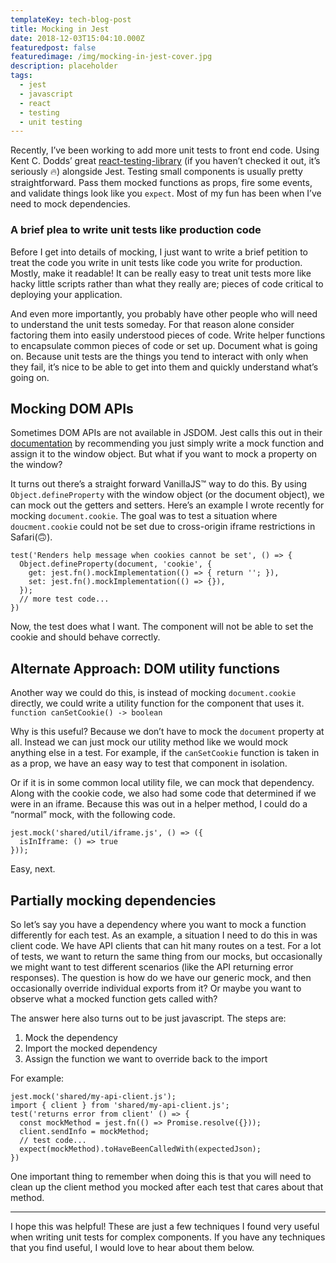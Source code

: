 ```yaml
---
templateKey: tech-blog-post
title: Mocking in Jest
date: 2018-12-03T15:04:10.000Z
featuredpost: false
featuredimage: /img/mocking-in-jest-cover.jpg
description: placeholder
tags:
  - jest
  - javascript
  - react
  - testing
  - unit testing
---
```


Recently, I’ve been working to add more unit tests to front end code. Using Kent C. Dodds’ great [react-testing-library](https://github.com/kentcdodds/react-testing-library) (if you haven’t checked it out, it’s seriously 🔥) alongside Jest. Testing small components is usually pretty straightforward. Pass them mocked functions as props, fire some events, and validate things look like you `expect`. Most of my fun has been when I’ve need to mock dependencies.

### A brief plea to write unit tests like production code

Before I get into details of mocking, I just want to write a brief petition to treat the code you write in unit tests like code you write for production. Mostly, make it readable! It can be really easy to treat unit tests more like hacky little scripts rather than what they really are; pieces of code critical to deploying your application.

And even more importantly, you probably have other people who will need to understand the unit tests someday. For that reason alone consider factoring them into easily understood pieces of code. Write helper functions to encapsulate common pieces of code or set up. Document what is going on. Because unit tests are the things you tend to interact with only when they fail, it’s nice to be able to get into them and quickly understand what’s going on.

## Mocking DOM APIs

Sometimes DOM APIs are not available in JSDOM. Jest calls this out in their [documentation](https://jestjs.io/docs/en/manual-mocks#mocking-methods-which-are-not-implemented-in-jsdom) by recommending you just simply write a mock function and assign it to the window object. But what if you want to mock a property on the window?

It turns out there’s a straight forward VanillaJS™️ way to do this. By using `Object.defineProperty` with the window object (or the document object), we can mock out the getters and setters. Here’s an example I wrote recently for mocking `document.cookie`. The goal was to test a situation where `doucment.cookie` could not be set due to cross-origin iframe restrictions in Safari(🙃).

```
test('Renders help message when cookies cannot be set', () => {
  Object.defineProperty(document, 'cookie', {
    get: jest.fn().mockImplementation(() => { return ''; }),
    set: jest.fn().mockImplementation(() => {}),
  });
  // more test code...
})
```

Now, the test does what I want. The component will not be able to set the cookie and should behave correctly.

## Alternate Approach: DOM utility functions

Another way we could do this, is instead of mocking `document.cookie` directly, we could write a utility function for the component that uses it. `function canSetCookie() -> boolean`

Why is this useful? Because we don’t have to mock the `document` property at all. Instead we can just mock our utility method like we would mock anything else in a test. For example, if the `canSetCookie` function is taken in as a prop, we have an easy way to test that component in isolation.

Or if it is in some common local utility file, we can mock that dependency. Along with the cookie code, we also had some code that determined if we were in an iframe. Because this was out in a helper method, I could do a “normal” mock, with the following code.

```
jest.mock('shared/util/iframe.js', () => ({
  isInIframe: () => true
}));
```

Easy, next.

## Partially mocking dependencies

So let’s say you have a dependency where you want to mock a function differently for each test. As an example, a situation I need to do this in was client code. We have API clients that can hit many routes on a test. For a lot of tests, we want to return the same thing from our mocks, but occasionally we might want to test different scenarios (like the API returning error responses). The question is how do we have our generic mock, and then occasionally override individual exports from it? Or maybe you want to observe what a mocked function gets called with?

The answer here also turns out to be just javascript. The steps are:

1. Mock the dependency
2. Import the mocked dependency
3. Assign the function we want to override back to the import

For example:

```
jest.mock('shared/my-api-client.js');
import { client } from 'shared/my-api-client.js';
test('returns error from client' () => {
  const mockMethod = jest.fn(() => Promise.resolve({}));
  client.sendInfo = mockMethod;
  // test code...
  expect(mockMethod).toHaveBeenCalledWith(expectedJson);
})
```

One important thing to remember when doing this is that you will need to clean up the client method you mocked after each test that cares about that method.

---

I hope this was helpful! These are just a few techniques I found very useful when writing unit tests for complex components. If you have any techniques that you find useful, I would love to hear about them below.
